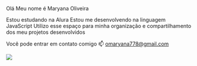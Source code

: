 Olá
Meu nome é Maryana Oliveira

Estou estudando na Alura
Estou me desenvolvendo na linguagem JavaScript
Utilizo esse espaço para minha organização e compartilhamento dos meu projetos desenvolvidos

Você pode entrar em contato comigo 📫
omaryana778@gmail.com

![](https://media1.tenor.com/m/7r8VMRiPdNcAAAAC/mari-thvlepathy-bts-meme.gif)


